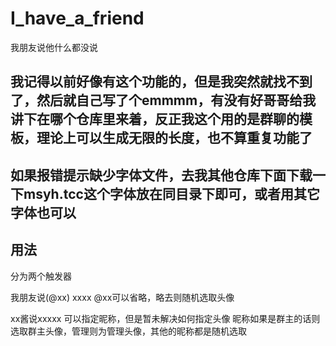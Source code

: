 # I_have_a_friend
我朋友说他什么都没说

## 我记得以前好像有这个功能的，但是我突然就找不到了，然后就自己写了个emmmm，有没有好哥哥给我讲下在哪个仓库里来着，反正我这个用的是群聊的模板，理论上可以生成无限的长度，也不算重复功能了

## 如果报错提示缺少字体文件，去我其他仓库下面下载一下msyh.tcc这个字体放在同目录下即可，或者用其它字体也可以

## 用法

分为两个触发器

我朋友说(@xx) xxxx  @xx可以省略，略去则随机选取头像

xx酱说xxxxx 可以指定昵称，但是暂未解决如何指定头像 昵称如果是群主的话则选取群主头像，管理则为管理头像，其他的昵称都是随机选取

